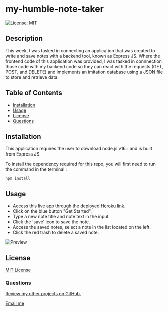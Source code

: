 # my-humble-note-taker
[![License: MIT](https://img.shields.io/badge/License-MIT-yellow.svg)](https://opensource.org/licenses/MIT)

## Description

This week, I was tasked in connecting an application that was created to write and save notes with a backend tool, known as Express JS. Where the frontend code of this application was provided, I was tasked in connnection those code with my backend code so they can react with the requests (GET, POST, and DELETE) and implements an imitation database using a JSON file to store and retrieve data. 

## Table of Contents

* [Installation](#installation)
* [Usage](#usage)
* [License](#license)
* [Questions](#questions)

## Installation

This application requires the user to download node.js v16+ and is built from Express JS.

To install the dependency required for this repo, you will first need to run the command in the terminal :

```
npm install 
```

## Usage

* Access this live app through the deployed [Heroku link](https://my-humble-note-taker.herokuapp.com/). 
* Click on the blue button "Get Started".
* Type a new note title and note text in the input. 
* Click the 'save' icon to save the note. 
* Access the saved notes, select a note in the list located on the left. 
* Click the red trash to delete a saved note. 

![Preview]()

## License

[MIT License](https://opensource.org/licenses/MIT)

### Questions

[Review my other projects on GitHub.](https://www.github.com/slmov215)

[Email me](mailto:slmov215@gmail.com) 